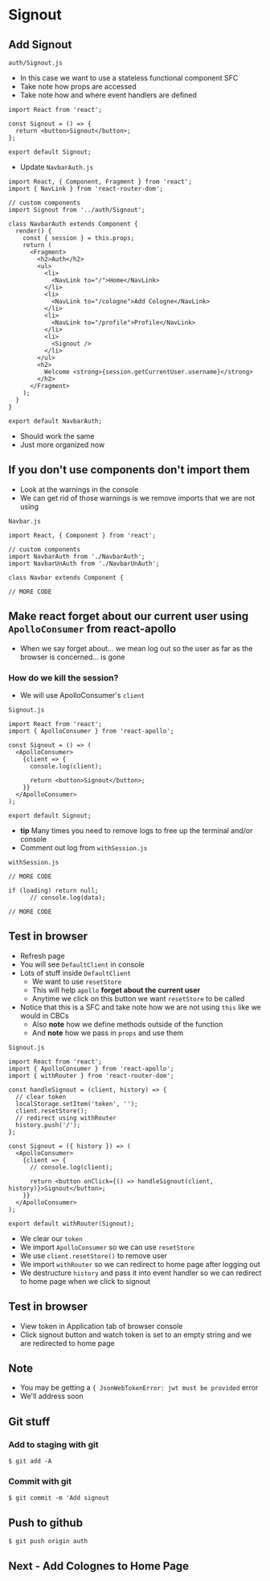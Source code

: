 # Signout
## Add Signout

`auth/Signout.js`

* In this case we want to use a stateless functional component SFC
* Take note how props are accessed
* Take note how and where event handlers are defined

```
import React from 'react';

const Signout = () => {
  return <button>Signout</button>;
};

export default Signout;
```

* Update `NavbarAuth.js`

```
import React, { Component, Fragment } from 'react';
import { NavLink } from 'react-router-dom';

// custom components
import Signout from '../auth/Signout';

class NavbarAuth extends Component {
  render() {
    const { session } = this.props;
    return (
      <Fragment>
        <h2>Auth</h2>
        <ul>
          <li>
            <NavLink to="/">Home</NavLink>
          </li>
          <li>
            <NavLink to="/cologne">Add Cologne</NavLink>
          </li>
          <li>
            <NavLink to="/profile">Profile</NavLink>
          </li>
          <li>
            <Signout />
          </li>
        </ul>
        <h2>
          Welcome <strong>{session.getCurrentUser.username}</strong>
        </h2>
      </Fragment>
    );
  }
}

export default NavbarAuth;
```

* Should work the same
* Just more organized now

## If you don't use components don't import them
* Look at the warnings in the console
* We can get rid of those warnings is we remove imports that we are not using

`Navbar.js`

```
import React, { Component } from 'react';

// custom components
import NavbarAuth from './NavbarAuth';
import NavbarUnAuth from './NavbarUnAuth';

class Navbar extends Component {

// MORE CODE
```

## Make react forget about our current user using `ApolloConsumer` from react-apollo
* When we say forget about... we mean log out so the user as far as the browser is concerned... is gone

### How do we kill the session?
* We will use ApolloConsumer's `client`

`Signout.js`

```
import React from 'react';
import { ApolloConsumer } from 'react-apollo';

const Signout = () => (
  <ApolloConsumer>
    {client => {
      console.log(client);

      return <button>Signout</button>;
    }}
  </ApolloConsumer>
);

export default Signout;
```

* **tip** Many times you need to remove logs to free up the terminal and/or console
* Comment out log from `withSession.js`

`withSession.js`

```
// MORE CODE

if (loading) return null;
      // console.log(data);

// MORE CODE
```

## Test in browser
* Refresh page
* You will see `DefaultClient` in console
* Lots of stuff inside `DefaultClient`
    - We want to use `resetStore`
    - This will help `apollo` **forget about the current user**
    - Anytime we click on this button we want `resetStore` to be called
* Notice that this is a SFC and take note how we are not using `this` like we would in CBCs 
  - Also **note** how we define methods outside of the function
  - And **note** how we pass in `props` and use them

`Signout.js`

```
import React from 'react';
import { ApolloConsumer } from 'react-apollo';
import { withRouter } from 'react-router-dom';

const handleSignout = (client, history) => {
  // clear token
  localStorage.setItem('token', '');
  client.resetStore();
  // redirect using withRouter
  history.push('/');
};

const Signout = ({ history }) => (
  <ApolloConsumer>
    {client => {
      // console.log(client);

      return <button onClick={() => handleSignout(client, history)}>Signout</button>;
    }}
  </ApolloConsumer>
);

export default withRouter(Signout);
```

* We clear our `token`
* We import `ApolloConsumer` so we can use `resetStore`
* We use `client.resetStore()` to remove user
* We import `withRouter` so we can redirect to home page after logging out
* We destructure `history` and pass it into event handler so we can redirect to home page when we click to signout

## Test in browser
* View token in Application tab of browser console
* Click signout button and watch token is set to an empty string and we are redirected to home page

## Note
* You may be getting a `{ JsonWebTokenError: jwt must be provided` error
* We'll address soon

## Git stuff

### Add to staging with git
`$ git add -A`

### Commit with git
`$ git commit -m 'Add signout`

## Push to github
`$ git push origin auth`

## Next - Add Colognes to Home Page
